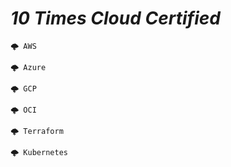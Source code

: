 # *10 Times Cloud Certified*

    🌩️ AWS

    🌩️ Azure

    🌩️ GCP

    🌩️ OCI

    🌩️ Terraform

    🌩️ Kubernetes
